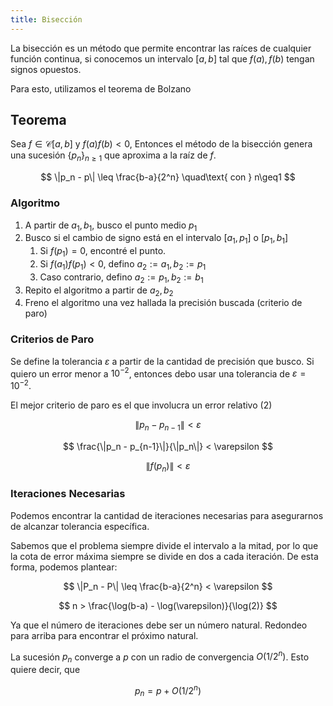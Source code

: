 ```yaml
---
title: Bisección
---
```


La bisección es un método que permite encontrar las raíces de cualquier función continua, si conocemos un intervalo $[a,b]$ tal que $f(a), f(b)$ tengan signos opuestos.

Para esto, utilizamos el teorema de Bolzano

## Teorema

Sea $f \in \mathscr C[a,b]$ y $f(a)f(b) < 0$, Entonces el método de la bisección genera una sucesión $\{p_n\}_{n≥1}$ que aproxima a la raíz de $f$.

$$
\|p_n - p\| \leq \frac{b-a}{2^n} \quad\text{ con } n\geq1
$$

### Algoritmo

1. A partir de $a_1, b_1$, busco el punto medio $p_1$
2. Busco si el cambio de signo está en el intervalo $[a_1, p_1]$ o $[p_1, b_1]$
	1. Si $f(p_1) = 0$, encontré el punto.
	2. Si $f(a_1)f(p_1) < 0$, defino $a_2:= a_1, b_2:= p_1$
	3. Caso contrario, defino $a_2:= p_1, b_2:= b_1$
3. Repito el algoritmo a partir de $a_2, b_2$
4. Freno el algoritmo una vez hallada la precisión buscada (criterio de paro)

### Criterios de Paro

Se define la tolerancia $\varepsilon$ a partir de la cantidad de precisión que busco. Si quiero un error menor a $10^{-2}$, entonces debo usar una tolerancia de $\varepsilon = 10^{-2}$.

El mejor criterio de paro es el que involucra un error relativo $(2)$

$$
\|p_n - p_{n-1}\| < \varepsilon
$$

$$
\frac{\|p_n - p_{n-1}\|}{\|p_n\|} < \varepsilon
$$

$$
\|f(p_n)\| < \varepsilon
$$

### Iteraciones Necesarias

Podemos encontrar la cantidad de iteraciones necesarias para asegurarnos de alcanzar tolerancia específica.

Sabemos que el problema siempre divide el intervalo a la mitad, por lo que la cota de error máxima siempre se divide en dos a cada iteración. De esta forma, podemos plantear:

$$
\|P_n - P\| \leq \frac{b-a}{2^n} < \varepsilon
$$

$$
n > \frac{\log(b-a) - \log(\varepsilon)}{\log(2)}
$$

Ya que el número de iteraciones debe ser un número natural. Redondeo para arriba para encontrar el próximo natural.

La sucesión $p_n$ converge a $p$ con un radio de convergencia $O(1/2^n)$. Esto quiere decir, que

$$
p_n = p + O(1/2^n)
$$
